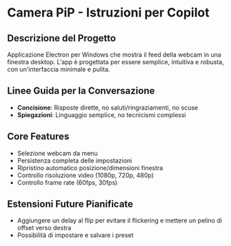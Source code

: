 <!-- Use this file to provide workspace-specific custom instructions to Copilot. For more details, visit https://code.visualstudio.com/docs/copilot/copilot-customization#_use-a-githubcopilotinstructionsmd-file -->

# Camera PiP - Istruzioni per Copilot

## Descrizione del Progetto
Applicazione Electron per Windows che mostra il feed della webcam in una finestra desktop. L'app è progettata per essere semplice, intuitiva e robusta, con un'interfaccia minimale e pulita.

## Linee Guida per la Conversazione
- **Concisione**: Risposte dirette, no saluti/ringraziamenti, no scuse
- **Spiegazioni**: Linguaggio semplice, no tecnicismi complessi

## Core Features
- Selezione webcam da menu
- Persistenza completa delle impostazioni
- Ripristino automatico posizione/dimensioni finestra
- Controllo risoluzione video (1080p, 720p, 480p)
- Controllo frame rate (60fps, 30fps)


## Estensioni Future Pianificate
- Aggiungere un delay al flip per evitare il flickering e mettere un pelino di offset verso destra
- Possibilità di impostare e salvare i preset

